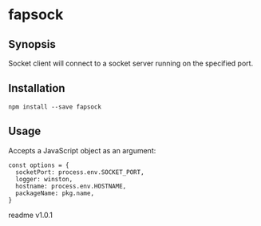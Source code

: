 # fapsock

## Synopsis

Socket client will connect to a socket server running on the specified port.

## Installation

	npm install --save fapsock

## Usage

Accepts a JavaScript object as an argument:

	const options = {
	  socketPort: process.env.SOCKET_PORT,
	  logger: winston,
	  hostname: process.env.HOSTNAME,
	  packageName: pkg.name,
	}
	
<div class="footer">
  readme v1.0.1
</div>